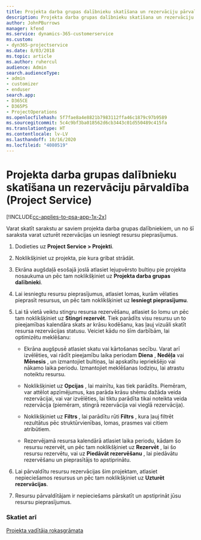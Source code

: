 ```yaml
---
title: Projekta darba grupas dalībnieku skatīšana un rezervāciju pārvaldīšana
description: Projekta darba grupas dalībnieku skatīšana un rezervāciju pārvaldība programmā Project Service
author: JohnPBurrows
manager: kfend
ms.service: dynamics-365-customerservice
ms.custom:
- dyn365-projectservice
ms.date: 8/03/2018
ms.topic: article
ms.author: ruhercul
audience: Admin
search.audienceType:
- admin
- customizer
- enduser
search.app:
- D365CE
- D365PS
- ProjectOperations
ms.openlocfilehash: 5f7fae8a4e8821b7983112ffa46c1879c97b9589
ms.sourcegitcommit: 5c4c9bf3ba018562d6cb3443c01d550489c415fa
ms.translationtype: HT
ms.contentlocale: lv-LV
ms.lasthandoff: 10/16/2020
ms.locfileid: "4080519"
---
```

# <a name="view-project-team-members-and-manage-bookings-project-service"></a>Projekta darba grupas dalībnieku skatīšana un rezervāciju pārvaldība (Project Service)

[!INCLUDE[cc-applies-to-psa-app-1x-2x](../includes/cc-applies-to-psa-app-1x-2x.md)]

Varat skatīt sarakstu ar saviem projekta darba grupas dalībniekiem, un no šī saraksta varat uzturēt rezervācijas un iesniegt resursu pieprasījumus.  
  
1.  Dodieties uz **Project Service > Projekti**.  
  
2.  Noklikšķiniet uz projekta, pie kura gribat strādāt.  
  
3.  Ekrāna augšdaļā esošajā joslā atlasiet lejupvērsto bultiņu pie projekta nosaukuma un pēc tam noklikšķiniet uz **Projekta darba grupas dalībnieki**.  
  
4.  Lai iesniegtu resursu pieprasījumus, atlasiet lomas, kurām vēlaties pieprasīt resursus, un pēc tam noklikšķiniet uz **Iesniegt pieprasījumu**.  
  
5.  Lai tā vietā veiktu stingru resursa rezervēšanu, atlasiet šo lomu un pēc tam noklikšķiniet uz **Stingri rezervēt**. Tiek parādīts visu resursu un to pieejamības kalendāra skats ar krāsu kodēšanu, kas ļauj vizuāli skatīt resursa rezervācijas statusu. Veiciet kādu no šīm darbībām, lai optimizētu meklēšanu:  
  
    -   Ekrāna augšpusē atlasiet skatu vai kārtošanas secību. Varat arī izvēlēties, vai rādīt pieejamību laika periodam **Diena** , **Nedēļa** vai **Mēnesis** , un izmantojiet bultiņas, lai apskatītu iepriekšējo vai nākamo laika periodu. Izmantojiet meklēšanas lodziņu, lai atrastu noteiktu resursu.  
  
    -   Noklikšķiniet uz **Opcijas** , lai mainītu, kas tiek parādīts. Piemēram, var attēlot apzīmējumus, kas parāda krāsu shēmu dažāda veida rezervācijai, vai var izvēlēties, lai tiktu parādīta tikai noteikta veida rezervācija (piemēram, stingrā rezervācija vai vieglā rezervācija).  
  
    -   Noklikšķiniet uz **Filtrs** , lai parādītu rūti **Filtrs** , kura ļauj filtrēt rezultātus pēc struktūrvienības, lomas, prasmes vai citiem atribūtiem.  
  
    -   Rezervējamā resursa kalendārā atlasiet laika periodu, kādam šo resursu rezervēt, un pēc tam noklikšķiniet uz **Rezervēt** , lai šo resursu rezervētu, vai uz **Piedāvāt rezervēšanu** , lai piedāvātu rezervēšanu un pieprasītājs to apstiprinātu.  
  
6.  Lai pārvaldītu resursu rezervācijas šim projektam, atlasiet nepieciešamos resursus un pēc tam noklikšķiniet uz **Uzturēt rezervācijas**.  
  
7.  Resursu pārvaldītājam ir nepieciešams pārskatīt un apstiprināt jūsu resursu pieprasījumus.  
  
### <a name="see-also"></a>Skatiet arī  
 [Projekta vadītāja rokasgrāmata](../psa/project-manager-guide.md)
